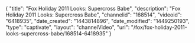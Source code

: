 {
    "title": "Fox Holiday 2011 Looks: Supercross Babe",
    "description": "Fox Holiday 2011 Looks: Supercross Babe",
    "channelid": "168514",
    "videoid": "6418935",
    "date_created": "1443814896",
    "date_modified": "1449250193",
    "type": "captivate",
    "layout": "channelVideo",
    "url": "\/fox\/fox-holiday-2011-looks-supercross-babe\/168514-6418935"
}